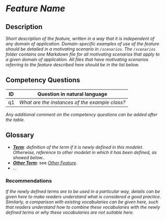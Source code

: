 # _Feature Name_

## Description

_Short description of the feature, written in a way that it is independent of any domain of application. Domain-specific examples of use of the feature should be detailed in a motivating scenario in `/scenarios`. The `/scenarios` folder contains one Markdown file for all motivating scenarios that apply to a given domain of application. All files that have motivating scenarios referring to the feature described here should be in the list below._

## Competency Questions

| ID | Question in natural language |
|---|---|
| q1 | _What are the instances of the example class?_ |

_Any additional comment on the competency questions can be added after the table._

## Glossary

* [**_Term_**](https://purl.org/hmas/ns/Term): _definition of the term if it is newly defined in this modelet. Otherwise, reference to other modelet in which it has been defined, as showed below._.
* [**_Other Term_**](https://purl.org/hmas/ns/OtherTerm): see [_Other Feature_](../other-feature/modelet.md).
* _..._

### Recommendations

_If the newly defined terms are to be used in a particular way, details can be given here to make readers understand what is considered a good practice. Similarly, a comparison with existing vocabularies can be given here, such that readers understand how to combine these vocabularies with the newly defined terms or why these vocabularies are not suitable here._